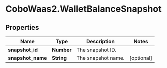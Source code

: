# CoboWaas2.WalletBalanceSnapshot

## Properties

Name | Type | Description | Notes
------------ | ------------- | ------------- | -------------
**snapshot_id** | **Number** | The snapshot ID. | 
**snapshot_name** | **String** | The snapshot name. | [optional] 


